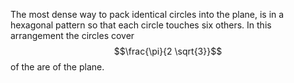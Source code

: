 The most dense way to pack identical circles into the plane, is in a
hexagonal pattern so that each circle touches six others. In this
arrangement the circles cover $$\frac{\pi}{2 \sqrt{3}}$$ of the are of
the plane.
